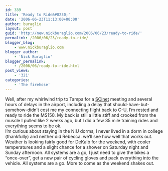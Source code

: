 ```yaml
---
id: 339
title: 'Ready to Ride&#8230;'
date: '2006-06-23T11:13:00+00:00'
author: buraglio
layout: post
guid: 'http://new.nickburaglio.com/2006/06/23/ready-to-ride/'
permalink: /2006/06/23/ready-to-ride/
blogger_blog:
    - www.nickburaglio.com
blogger_author:
    - 'Nick Buraglio'
blogger_permalink:
    - /2006/06/ready-to-ride.html
post_views:
    - '321'
categories:
    - 'The firehose'
---
```


Well, after my whirlwind trip to Tampa for a [SCinet](http://scinet.supercomp.org/) meeting and several hours of delays in the airport, including a delay that should-have-but-somehow-didn’t cost me my connecting flight back to C-U, I’m rested and ready to ride the MS150. My back is still a little stiff and crooked from the muscle I pulled like 2 weeks ago, but I did a few 35 mile training rides and everything seems to be ok.  
I’m curious about staying in the NIU dorms, I never lived in a dorm in college (thankfully) and neither did Rebecca. we’ll see how well that works out. Weather is looking fairly good for DeKalb for the weekend, with cooler temperatures and a slight chance for a shower on Saturday night and Sunday afternoon. All systems are a go, I just need to give the bikes a “once-over”, get a new pair of cycling gloves and pack everything into the vehicle. All systems are a go. More to come as the weekend shakes out.